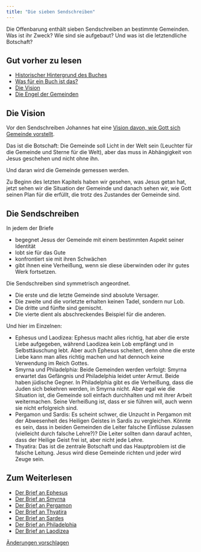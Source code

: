 ```yaml
---
title: "Die sieben Sendschreiben"
---
```



Die Offenbarung enthält sieben Sendschreiben an bestimmte Gemeinden. Was ist ihr Zweck? Wie sind sie aufgebaut? Und was ist die letztendliche Botschaft?


## Gut vorher zu lesen

<a name="8d05"></a>
- [Historischer Hintergrund des Buches](../../../background/history/expl/pax-romana-key-to-understand-the-book-of-revelation)
- [Was für ein Buch ist das?](../../../background/literature/expl/the-book-of-revelation-how-to-read-it)
- [Die Vision](../../../content/letters/expl/the-vision)
- [Die Engel der Gemeinden](../../../content/letters/expl/the-angel-of-the-churches)



## Die Vision

<a name="216d"></a>
Vor den Sendschreiben Johannes hat eine [Vision davon, wie Gott sich Gemeinde vorstellt](../../../content/letters/expl/the-vision).

Das ist die Botschaft: Die Gemeinde soll Licht in der Welt sein (Leuchter für die Gemeinde und Sterne für die Welt), aber das muss in Abhängigkeit von Jesus geschehen und nicht ohne ihn.

Und daran wird die Gemeinde gemessen werden.

Zu Beginn des letzten Kapitels haben wir gesehen, was Jesus getan hat, jetzt sehen wir die Situation der Gemeinde und danach sehen wir, wie Gott seinen Plan für die erfüllt, die trotz des Zustandes der Gemeinde sind.


## Die Sendschreiben

<a name="d28f"></a>
In jedem der Briefe

- begegnet Jesus der Gemeinde mit einem bestimmten Aspekt seiner Identität
- lobt sie für das Gute
- konfrontiert sie mit ihren Schwächen
- gibt ihnen eine Verheißung, wenn sie diese überwinden oder ihr gutes Werk fortsetzen.


Die Sendschreiben sind symmetrisch angeordnet.

- Die erste und die letzte Gemeinde sind absolute Versager.
- Die zweite und die vorletzte erhalten keinen Tadel, sondern nur Lob.
- Die dritte und fünfte sind gemischt.
- Die vierte dient als abschreckendes Beispiel für die anderen.


Und hier im Einzelnen:

- Ephesus und Laodizea: Ephesus macht alles richtig, hat aber die erste Liebe aufgegeben, während Laodizea kein Lob empfängt und in Selbsttäuschung lebt. Aber auch Ephesus scheitert, denn ohne die erste Liebe kann man alles richtig machen und hat dennoch keine Verwendung im Reich Gottes.
- Smyrna und Philadelphia: Beide Gemeinden werden verfolgt: Smyrna erwartet das Gefängnis und Philadelphia leidet unter Armut. Beide haben jüdische Gegner. In Philadelphia gibt es die Verheißung, dass die Juden sich bekehren werden, in Smyrna nicht. Aber egal wie die Situation ist, die Gemeinde soll einfach durchhalten und mit ihrer Arbeit weitermachen. Seine Verheißung ist, dass er sie führen will, auch wenn sie nicht erfolgreich sind.
- Pergamon und Sardis: Es scheint schwer, die Unzucht in Pergamon mit der Abwesenheit des Heiligen Geistes in Sardis zu vergleichen. Könnte es sein, dass in beiden Gemeinden die Leiter falsche Einflüsse zulassen (vielleicht durch falsche Lehre?)? Die Leiter sollten dann darauf achten, dass der Heilige Geist frei ist, aber nicht jede Lehre.
- Thyatira: Das ist die zentrale Botschaft und das Hauptproblem ist die falsche Leitung. Jesus wird diese Gemeinde richten und jeder wird Zeuge sein.



## Zum Weiterlesen

<a name="7efd"></a>
- [Der Brief an Ephesus](../../../content/letters/expl/the-letter-to-the-church-in-ephesus)
- [Der Brief an Smyrna](../../../content/letters/expl/the-letter-to-the-church-in-smyrna)
- [Der Brief an Pergamon](../../../content/letters/expl/the-letter-to-the-church-in-pergamon)
- [Der Brief an Thyatira](../../../content/letters/expl/the-letter-to-the-church-in-thyatira)
- [Der Brief an Sardes](../../../content/letters/expl/the-letter-to-the-church-in-sardis)
- [Der Brief an Philadelphia](../../../content/letters/expl/the-letter-to-the-church-in-philadelphia)
- [Der Brief an Laodizea](../../../content/letters/expl/the-letter-to-the-church-in-laodicea)




[Änderungen vorschlagen](https://github.com/revelation-today/revelation-today/blob/main/exampleSite/content/docs/content/letters/expl/the-letters-to-the-seven-churches.de.md)
